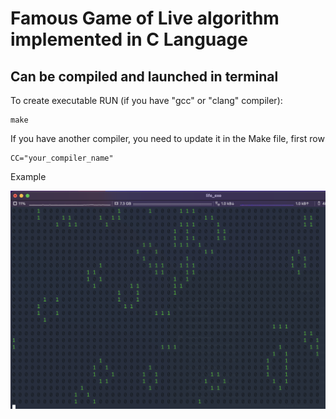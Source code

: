 # Famous Game of Live algorithm implemented in C Language

## Can be compiled and launched in terminal

To create executable RUN (if you have "gcc" or "clang" compiler):

    make

If you have another compiler, you need to update it in the Make file,
first row

    CC="your_compiler_name"

Example

![example](./images/gof.png)
